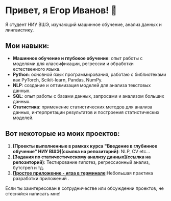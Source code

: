 # Привет, я Егoр Иванов! 👋

Я студент НИУ ВШЭ, изучающий машинное обучение, анализ данных и лингвистику.
## Мои навыки:
- **Машинное обучение и глубокое обучение**: опыт работы с моделями для классификации, регрессии и обработки естественного языка.
- **Python**: основной язык программирования, работаю с библиотеками как PyTorch, Scikit-learn, Pandas, NumPy.
- **NLP**: создание и оптимизация моделей для анализа текстовых данных.
- **SQL**: опыт работы с базами данных, запросами и анализом больших данных.
- **Статистика**: применение статистических методов для анализа данных, интерпретации результатов и построения статистических моделей.

## Вот некоторые из моих проектов:
1. **[Проекты выполненные в рамках курса "Введение в глубинное обучение" НИУ ВШЭ](ссылка на репозиторий)**: NLP, CV etc...
2. **[Задания по статичестическому анализу данных](ссылка на репозиторий)**: Тестирование гипотез, регрессионный анализ, бутстреп и тд.
3. **[Простое приложение - игра в терминале]("Autodidactus15/python-project-50")**:Небольшая практика разработки приложений .

Если ты заинтересован в сотрудничестве или обсуждении проектов, не стесняйся написать мне!


<!---
Autodidactus15/Autodidactus15 is a ✨ special ✨ repository because its `README.md` (this file) appears on your GitHub profile.
You can click the Preview link to take a look at your changes.
--->
